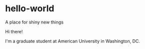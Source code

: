 # hello-world
A place for shiny new things

Hi there!

I'm a graduate student at American University in Washington, DC.